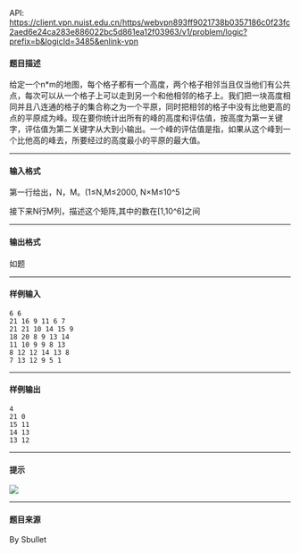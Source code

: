 API: https://client.vpn.nuist.edu.cn/https/webvpn893ff9021738b0357186c0f23fc2aed6e24ca283e886022bc5d861ea12f03963/v1/problem/logic?prefix=b&logicId=3485&enlink-vpn

#### 题目描述

给定一个n\*m的地图，每个格子都有一个高度，两个格子相邻当且仅当他们有公共点，每次可以从一个格子上可以走到另一个和他相邻的格子上。我们把一块高度相同并且八连通的格子的集合称之为一个平原，同时把相邻的格子中没有比他更高的点的平原成为峰。现在要你统计出所有的峰的高度和评估值，按高度为第一关键字，评估值为第二关键字从大到小输出。一个峰的评估值是指，如果从这个峰到一个比他高的峰去，所要经过的高度最小的平原的最大值。

---

#### 输入格式

第一行给出，N，M。(1≤N,M≤2000, N×M≤10^5

接下来N行M列，描述这个矩阵,其中的数在\[1,10^6\]之间

---

#### 输出格式

如题

---

#### 样例输入
```
6 6 
21 16 9 11 6 7 
21 21 10 14 15 9 
18 20 8 9 13 14 
11 10 9 9 8 13 
8 12 12 14 13 8 
7 13 12 9 5 1 
```

---

#### 样例输出
```
4 
21 0 
15 11 
14 13 
13 12 
```

---

#### 提示

![](../file/3485_0.jpg)

---

#### 题目来源

By Sbullet